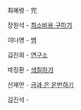 최혜령 - 完

장원석 - [최소비용 구하기](https://www.acmicpc.net/problem/1916)

이다영 - [뱀](https://www.acmicpc.net/problem/3190)

김찬희 - [연구소](https://www.acmicpc.net/problem/14502)

박정환 - [색칠하기](https://www.acmicpc.net/problem/13265)

신재안 - [금과 은 운반하기](https://school.programmers.co.kr/learn/courses/30/lessons/86053)

김진석 - 
